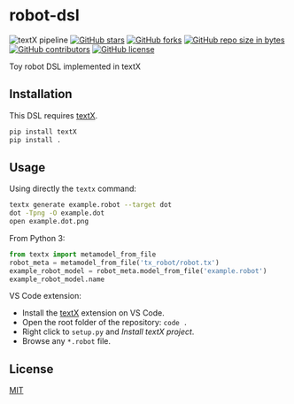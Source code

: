 # robot-dsl
![textX pipeline](https://github.com/JnxF/robot-dsl/workflows/textX%20pipeline/badge.svg)
[![GitHub stars](https://img.shields.io/github/stars/JnxF/robot-dsl.svg)](https://GitHub.com/JnxF/robot-dsl/stargazers/)
[![GitHub forks](https://img.shields.io/github/forks/JnxF/robot-dsl.svg)](https://GitHub.com/JnxF/robot-dsl/network/)
[![GitHub repo size in bytes](https://img.shields.io/github/repo-size/JnxF/robot-dsl.svg)](https://github.com/JnxF/robot-dsl)
[![GitHub contributors](https://img.shields.io/github/contributors/JnxF/robot-dsl.svg)](https://GitHub.com/JnxF/robot-dsl/graphs/contributors/)
[![GitHub license](http://img.shields.io/github/license/JnxF/robot-dsl.svg)](https://github.com/JnxF/robot-dsl/blob/master/LICENSE)

Toy robot DSL implemented in textX

## Installation

This DSL requires [textX](https://textx.github.io/textX/stable/).

```bash
pip install textX
pip install .
```

## Usage
Using directly the `textx` command:
```bash
textx generate example.robot --target dot
dot -Tpng -O example.dot
open example.dot.png
```

From Python 3:
```python
from textx import metamodel_from_file
robot_meta = metamodel_from_file('tx_robot/robot.tx')
example_robot_model = robot_meta.model_from_file('example.robot')
example_robot_model.name
```

VS Code extension:
* Install the [textX](https://github.com/textX/textX-LS) extension on VS Code.
* Open the root folder of the repository: `code .`
* Right click to `setup.py` and _Install textX project_.
* Browse any `*.robot` file.

## License
[MIT](https://choosealicense.com/licenses/mit/)